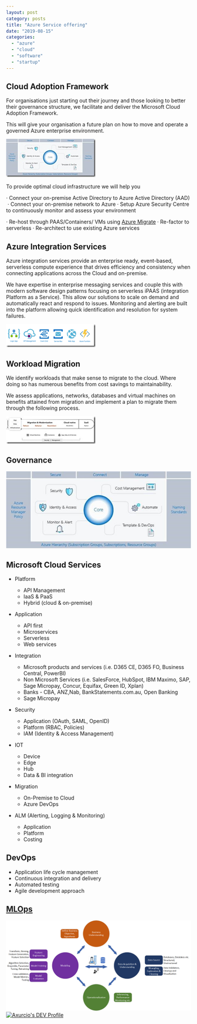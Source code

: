 ```yaml
---
layout: post
category: posts
title: "Azure Service offering"
date: "2019-08-15"
categories: 
  - "azure"
  - "cloud"
  - "software"
  - "startup"
---
```


## Cloud Adoption Framework

For organisations just starting out their journey and those looking to better their governance structure, we facilitate and deliver the Microsoft Cloud Adoption Framework.

This will give your organisation a future plan on how to move and operate a governed Azure enterprise environment.

[![clip_image002](https://raw.githubusercontent.com/chrismckelt/chrismckelt.github.io/master/_posts/posts/images/clip_image002_thumb.jpg "clip_image002")](https://raw.githubusercontent.com/chrismckelt/chrismckelt.github.io/master/_posts/posts/images//2019/07/clip_image002.jpg)

To provide optimal cloud infrastructure we will help you

· Connect your on-premise Active Directory to Azure Active Directory (AAD) ​ · Connect your on-premise network to Azure · Setup Azure Security Centre to continuously monitor and assess your environment​

· Re-host through PAAS/Containers/ VMs using [Azure Migrate](https://azure.microsoft.com/en-us/services/azure-migrate/) · Re-factor to serverless · Re-architect to use existing Azure services

## Azure Integration Services

Azure integration services provide an enterprise ready, event-based, serverless compute experience that drives efficiency and consistency when connecting applications across the Cloud and on-premise.

We have expertise in enterprise messaging services and couple this with modern software design patterns focusing on serverless iPAAS (integration Platform as a Service). This allow our solutions to scale on demand and automatically react and respond to issues. Monitoring and alerting are built into the platform allowing quick identification and resolution for system failures.

[![clip_image004](https://raw.githubusercontent.com/chrismckelt/chrismckelt.github.io/master/_posts/posts/images/clip_image004_thumb.png "clip_image004")](https://raw.githubusercontent.com/chrismckelt/chrismckelt.github.io/master/_posts/posts/images//2019/07/clip_image004.png)

## Workload Migration

We identify workloads that make sense to migrate to the cloud. Where doing so has numerous benefits from cost savings to maintainability.

We assess applications, networks, databases and virtual machines on benefits attained from migration and implement a plan to migrate them through the following process.

[![clip_image006](https://raw.githubusercontent.com/chrismckelt/chrismckelt.github.io/master/_posts/posts/images/clip_image006_thumb.jpg "clip_image006")](https://raw.githubusercontent.com/chrismckelt/chrismckelt.github.io/master/_posts/posts/images//2019/07/clip_image006.jpg)

## Governance

![](https://raw.githubusercontent.com/chrismckelt/chrismckelt.github.io/master/_posts/posts/images/azure_cloud_adoption.jpg)

## Microsoft Cloud Services

- Platform
    - API Management
    - IaaS & PaaS
    - Hybrid (cloud & on-premise)
- Application
    - API first
    - Microservices
    - Serverless
    - Web services
- Integration
    - Microsoft products and services (i.e. D365 CE, D365 FO, Business Central, PowerBI)
    - Non Microsoft Services (i.e. SalesForce, HubSpot, IBM Maximo, SAP, Sage Micropay, Concur, Equifax, Green ID, Xplan)
    - Banks - CBA, ANZ,Nab, BankStatements.com.au, Open Banking
    - Sage Micropay
    
- Security
    - Application (OAuth, SAML, OpenID)
    - Platform (RBAC, Policies)
    - IAM (Identity & Access Management)
- IOT
    - Device
    - Edge
    - Hub
    - Data & BI integration
- Migration
    - On-Premise to Cloud
    - Azure DevOps
- ALM (Alerting, Logging & Monitoring)
    - Application
    - Platform
    - Costing

## DevOps

- Application life cycle management
- Continuous integration and delivery
- Automated testing
- Agile development approach

## [MLOps](https://dev.to/axurcio)

 [![machine-learning](https://raw.githubusercontent.com/chrismckelt/chrismckelt.github.io/master/_posts/posts/images/automated-machine-learning.png) ![Axurcio's DEV Profile](https://d2fltix0v2e0sb.cloudfront.net/dev-badge.svg)](https://dev.to/axurcio)
